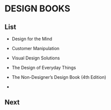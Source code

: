 # DESIGN BOOKS

## List
- Design for the Mind
- Customer Manipulation
- Visual Design Solutions

- The Design of Everyday Things
- The Non-Designer’s Design Book (4th Edition)
- 
## Next
